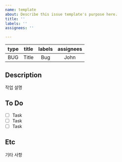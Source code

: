 ```yaml
---
name: template
about: Describe this issue template's purpose here.
title: ''
labels: ''
assignees: ''

---
```


| type | title | labels | assignees |
| :--: | :---: | :----: | :-------: |
| BUG  | Title |  Bug   |   John    |

## Description

작업 설명

## To Do

- [ ] Task
- [ ] Task
- [ ] Task

## Etc

기타 사항
